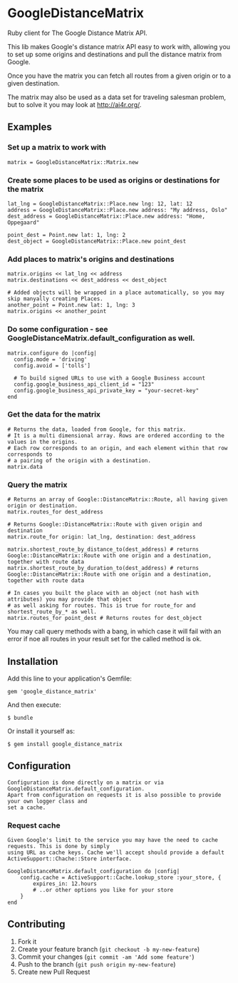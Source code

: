 # GoogleDistanceMatrix

Ruby client for The Google Distance Matrix API.

This lib makes Google's distance matrix API easy to work with,
allowing you to set up some origins and destinations and
pull the distance matrix from Google.

Once you have the matrix you can fetch all routes from a given
origin or to a given destination.

The matrix may also be used as a data set for traveling salesman problem,
but to solve it you may look at http://ai4r.org/.




## Examples

### Set up a matrix to work with

    matrix = GoogleDistanceMatrix::Matrix.new

### Create some places to be used as origins or destinations for the matrix

    lat_lng = GoogleDistanceMatrix::Place.new lng: 12, lat: 12
    address = GoogleDistanceMatrix::Place.new address: "My address, Oslo"
    dest_address = GoogleDistanceMatrix::Place.new address: "Home, Oppegaard"

    point_dest = Point.new lat: 1, lng: 2
    dest_object = GoogleDistanceMatrix::Place.new point_dest

### Add places to matrix's origins and destinations

    matrix.origins << lat_lng << address
    matrix.destinations << dest_address << dest_object

    # Added objects will be wrapped in a place automatically, so you may skip manyally creating Places.
    another_point = Point.new lat: 1, lng: 3
    matrix.origins << another_point

### Do some configuration - see GoogleDistanceMatrix.default_configuration as well.

    matrix.configure do |config|
      config.mode = 'driving'
      config.avoid = ['tolls']

      # To build signed URLs to use with a Google Business account
      config.google_business_api_client_id = "123"
      config.google_business_api_private_key = "your-secret-key"
    end

### Get the data for the matrix

    # Returns the data, loaded from Google, for this matrix.
    # It is a multi dimensional array. Rows are ordered according to the values in the origins.
    # Each row corresponds to an origin, and each element within that row corresponds to
    # a pairing of the origin with a destination.
    matrix.data

### Query the matrix

    # Returns an array of Google::DistanceMatrix::Route, all having given origin or destination.
    matrix.routes_for dest_address

    # Returns Google::DistanceMatrix::Route with given origin and destination
    matrix.route_for origin: lat_lng, destination: dest_address

    matrix.shortest_route_by_distance_to(dest_address) # returns Google::DistanceMatrix::Route with one origin and a destination, together with route data
    matrix.shortest_route_by_duration_to(dest_address) # returns Google::DistanceMatrix::Route with one origin and a destination, together with route data

    # In cases you built the place with an object (not hash with attributes) you may provide that object
    # as well asking for routes. This is true for route_for and shortest_route_by_* as well.
    matrix.routes_for point_dest # Returns routes for dest_object

You may call query methods with a bang, in which case it will fail with an error if noe all routes in your result set for the called method is ok.





## Installation

Add this line to your application's Gemfile:

    gem 'google_distance_matrix'

And then execute:

    $ bundle

Or install it yourself as:

    $ gem install google_distance_matrix




## Configuration

    Configuration is done directly on a matrix or via GoogleDistanceMatrix.default_configuration.
    Apart from configuration on requests it is also possible to provide your own logger class and
    set a cache.

### Request cache

    Given Google's limit to the service you may have the need to cache requests. This is done by simply
    using URL as cache keys. Cache we'll accept should provide a default ActiveSupport::Chache::Store interface.

    GoogleDistanceMatrix.default_configuration do |config|
        config.cache = ActiveSupport::Cache.lookup_store :your_store, {
            expires_in: 12.hours
            # ..or other options you like for your store
        }
    end



## Contributing

1. Fork it
2. Create your feature branch (`git checkout -b my-new-feature`)
3. Commit your changes (`git commit -am 'Add some feature'`)
4. Push to the branch (`git push origin my-new-feature`)
5. Create new Pull Request
